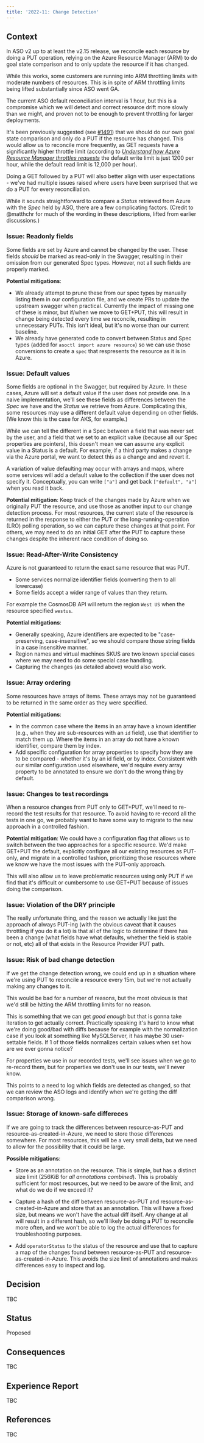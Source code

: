 ```yaml
---
title: '2022-11: Change Detection'
---
```


## Context

In ASO v2 up to at least the v2.15 release, we reconcile each resource by doing a PUT operation, relying on the Azure Resource Manager (ARM) to do goal state comparison and to only update the resource if it has changed.

While this works, some customers are running into ARM throttling limits with moderate numbers of resources. This is in spite of ARM throttling limits being lifted substantially since ASO went GA.

The current ASO default reconciliation interval is 1 hour, but this is a compromise which we will detect and correct resource drift more slowly than we might, and proven not to be enough to prevent throttling for larger deployments.

It's been previously suggested (see [#1491](https://github.com/Azure/azure-service-operator/issues/1491)) that we should do our own goal state comparison and only do a PUT if the resource has changed. This would allow us to reconcile more frequently, as GET requests have a significantly higher throttle limit (according to [_Understand how Azure Resource Manager throttles requests_](https://docs.azure.cn/en-us/azure-resource-manager/management/request-limits-and-throttling) the default write limit is just 1200 per hour, while the default read limit is 12,000 per hour).

Doing a GET followed by a PUT will also better align with user expectations - we've had multiple issues raised where users have been surprised that we do a PUT for every reconciliation.

While it sounds straightforward to compare a _Status_ retrieved from Azure with the _Spec_ held by ASO, there are a few complicating factors. (Credit to @matthchr for much of the wording in these descriptions, lifted from earlier discussions.)

### Issue: Readonly fields

Some fields are set by Azure and cannot be changed by the user. These fields _should_ be marked as read-only in the Swagger, resulting in their omission from our generated Spec types. However, not all such fields are properly marked.

**Potential mitigations**:

* We already attempt to prune these from our spec types by manually listing them in our configuration file, and we create PRs to update the upstream swagger when practical. Currently the impact of missing one of these is minor, but if/when we move to GET+PUT, this will result in change being detected every time we reconcile, resulting in unnecessary PUTs. This isn't ideal, but it's no worse than our current baseline.
* We already have generated code to convert between Status and Spec types (added for `asoctl import azure resource`) so we can use those conversions to create a `spec` that respresents the resource as it is in Azure.

### Issue: Default values

Some fields are optional in the Swagger, but required by Azure. In these cases, Azure will set a default value if the user does not provide one. In a naive implementation, we'll see these fields as differences between the _Spec_ we have and the _Status_ we retrieve from Azure. Complicating this, some resources may use a different default value depending on other fields. (We know this is the case for AKS, for example.)

While we can tell the different in a Spec between a field that was never set by the user, and a field that we set to an explicit value (because all our Spec properties are pointers), this doesn't mean we can assume any explicit value in a Status is a default. For example, if a third party makes a change via the Azure portal, we want to detect this as a change and and revert it.

A variation of value defaulting may occur with arrays and maps, where some services will add a default value to the collection if the user does not specify it. Conceptually, you can write `["a"]` and get back `["default", "a"]` when you read it back.

**Potential mitigation**: Keep track of the changes made by Azure when we originally PUT the resource, and use those as another input to our change detection process. For most resources, the current state of the resource is returned in the response to either the PUT or the long-running-operation (LRO) polling operation, so we can capture these changes at that point. For others, we may need to do an initial GET after the PUT to capture these changes despite the inherent race condition of doing so.

### Issue: Read-After-Write Consistency

Azure is not guaranteed to return the exact same resource that was PUT.

* Some services normalize identifier fields (converting them to all lowercase)
* Some fields accept a wider range of values than they return.

For example the CosmosDB API will return the region `West US` when the resource specified `westus`.

**Potential mitigations**:

* Generally speaking, Azure identifiers are expected to be "case-preserving, case-insensitive", so we should compare those string fields in a case insensitive manner.
* Region names and virtual machines SKUS are two known special cases where we may need to do some special case handling.
* Capturing the changes (as detailed above) would also work.

### Issue: Array ordering

Some resources have arrays of items. These arrays may not be guaranteed to be returned in the same order as they were specified.

**Potential mitigations**:

* In the common case where the items in an array have a known identifier (e.g., when they are sub-resources with an `id` field), use that identifier to match them up. Where the items in an array do not have a known identifier, compare them by index.
* Add specific configuration for array properties to specify how they are to be compared - whether it's by an id field, or by index. Consistent with our similar configuration used elsewhere, we'd require every array property to be annotated to ensure we don't do the wrong thing by default.

### Issue: Changes to test recordings

When a resource changes from PUT only to GET+PUT, we'll need to re-record the test results for that resource. To avoid having to re-record all the tests in one go, we probably want to have some way to migrate to the new approach in a controlled fashion.

**Potential mitigation**: We could have a configuration flag that allows us to switch between the two approaches for a specific resource. We'd make GET+PUT the default, explicitly configure all our existing resources as PUT-only, and migrate in a controlled fashion, prioritizing those resources where we know we have the most issues with the PUT-only approach.

This will also allow us to leave problematic resources using only PUT if we find that it's difficult or cumbersome to use GET+PUT because of issues doing the comparison.

### Issue: Violation of the DRY principle

The really unfortunate thing, and the reason we actually like just the approach of always PUT-ing (with the obvious caveat that it causes throttling if you do it a lot) is that all of the logic to determine if there has been a change (what fields have what defaults, whether the field is stable or not, etc) all of that exists in the Resource Provider PUT path.

### Issue: Risk of bad change detection

If we get the change detection wrong, we could end up in a situation where we're using PUT to reconcile a resource every 15m, but we're not actually making any changes to it.

This would be bad for a number of reasons, but the most obvious is that we'd still be hitting the ARM throttling limits for no reason.

This is something that we can get _good enough_ but that is gonna take iteration to get actually correct. Practically speaking it's hard to know what we're doing good/bad with diffs because for example with the normalization case if you look at something like MySQLServer, it has maybe 30 user-settable fields. If 1 of those fields normalizes certain values when set how are we ever gonna notice?

For properties we use in our recorded tests, we'll see issues when we go to re-record them, but for properties we don't use in our tests, we'll never know.

This points to a need to log which fields are detected as changed, so that we can review the ASO logs and identify when we're getting the diff comparison wrong.

### Issue: Storage of known-safe differeces

If we are going to track the differences between resource-as-PUT and resource-as-created-in-Azure, we need to store those differences somewhere. For most resources, this will be a very small delta, but we need to allow for the possibility that it could be large.

**Possible mitigations**:

* Store as an annotation on the resource. This is simple, but has a distinct size limit (256KiB for _all annotations combined_). This is probably sufficient for most resources, but we need to be aware of the limit, and what do we do if we exceed it?

* Capture a hash of the diff between resource-as-PUT and resource-as-created-in-Azure and store that as an annotation. This will have a fixed size, but means we won't have the actual diff itself. Any change at all will result in a different hash, so we'll likely be doing a PUT to reconcile more often, and we won't be able to log the actual differences for troubleshooting purposes.

* Add `operatorStatus` to the status of the resource and use that to capture a map of the changes found between resource-as-PUT and resource-as-created-in-Azure. This avoids the size limit of annotations and makes differences easy to inspect and log.

## Decision

TBC

## Status

Proposed

## Consequences

TBC

## Experience Report

TBC

## References

TBC
